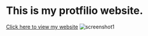 # This is my protfilio website.
[Click here to view my website](https://niteshrajbaral.github.io/wt-lab-assignment/Assignment/Assignment%205/)
![screenshot1](https://user-images.githubusercontent.com/81466207/171389528-31e34990-57f4-4871-8285-d4150457dcf2.jpg)

